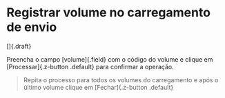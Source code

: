 # Registrar volume no carregamento de envio

[]{.draft}

Preencha o campo [volume]{.field} com o código do volume e clique em [Processar]{.z-button .default} para confirmar a operação.

>Repita o processo para todos os volumes do carregamento e após o último volume clique em [Fechar]{.z-button .default}